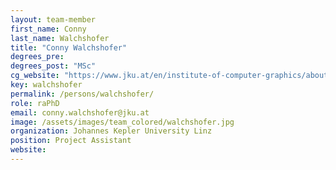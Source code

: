 ```yaml
---
layout: team-member
first_name: Conny
last_name: Walchshofer
title: "Conny Walchshofer"
degrees_pre: 
degrees_post: "MSc"
cg_website: "https://www.jku.at/en/institute-of-computer-graphics/about-us/team/conny-walchshofer/" #remove to show person directly on data-vis page
key: walchshofer
permalink: /persons/walchshofer/
role: raPhD
email: conny.walchshofer@jku.at
image: /assets/images/team_colored/walchshofer.jpg
organization: Johannes Kepler University Linz
position: Project Assistant
website: 
---
```

